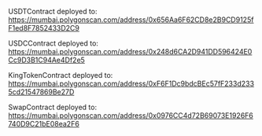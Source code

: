 USDTContract deployed to:
https://mumbai.polygonscan.com/address/0x656Aa6F62CD8e2B9CD9125fF1ed8F7852433D2C9

USDCContract deployed to:
https://mumbai.polygonscan.com/address/0x248d6CA2D941DD596424E0Cc9D3B1C94Ae4Df2e5

KingTokenContract deployed to:
https://mumbai.polygonscan.com/address/0xF6F1Dc9bdcBEc57fF233d2335cd21547869Be27D

SwapContract deployed to:
https://mumbai.polygonscan.com/address/0x0976CC4d72B69073E1926F6740D9C21bE08ea2F6
